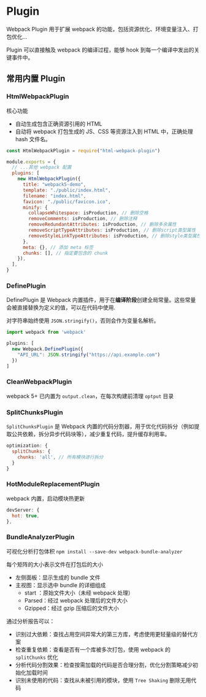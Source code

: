 # Plugin

Webpack Plugin 用于扩展 webpack 的功能，包括资源优化、环境变量注入、打包优化...

Plugin 可以直接触及 webpack 的编译过程，能够 hook 到每一个编译中发出的关键事件中。

## 常用内置 Plugin

### HtmlWebpackPlugin

核心功能

- 自动生成包含正确资源引用的 HTML
- 自动将 webpack 打包生成的 JS、CSS 等资源注入到 HTML 中，正确处理 hash 文件名。

```js
const HtmlWebpackPlugin = require("html-webpack-plugin")

module.exports = {
  // ...其他 webpack 配置
  plugins: [
    new HtmlWebpackPlugin({
      title: "webpack5-demo",
      template: "./public/index.html",
      filename: "index.html",
      favicon: "./public/favicon.ico",
      minify: {
        collapseWhitespace: isProduction, // 删除空格
        removeComments: isProduction, // 删除注释
        removeRedundantAttributes: isProduction, // 删除多余属性
        removeScriptTypeAttributes: isProduction, // 删除script类型属性
        removeStyleLinkTypeAttributes: isProduction, // 删除style类型属性
      },
      meta: {}, // 添加 meta 标签
      chunks: [], // 指定要包含的 chunk
    }),
  ],
}
```

### DefinePlugin

DefinePlugin 是 Webpack 内置插件，用于在**编译阶段**创建全局常量。这些常量会被直接替换为定义的值，可以在代码中使用.

对字符串始终使用 `JSON.stringify()`，否则会作为变量名解析。

```js
import webpack from 'webpack'

plugins: [
  new Webpack.DefinePlugin({
    "API_URL": JSON.stringify("https://api.example.com")
  })
]
```

### CleanWebpackPlugin

webpack 5+ 已内置为 `output.clean`，在每次构建前清理 `optput` 目录

### SplitChunksPlugin 

`SplitChunksPlugin` 是 Webpack 内置的代码分割器，用于优化代码拆分（例如提取公共依赖，拆分异步代码块等），减少重复代码，提升缓存利用率。

```js
optimization: {
  splitChunks: {
    chunks: 'all', // 所有模块进行拆分
  }
}
```
### HotModuleReplacementPlugin 

webpack 内置，启动模块热更新

```js
devServer: {
  hot: true,
},
```

### BundleAnalyzerPlugin

可视化分析打包体积 `npm install --save-dev webpack-bundle-analyzer`

每个矩阵的大小表示文件在打包后的大小
- 左侧面板：显示生成的 bundle 文件
- 主视图：显示选中 bundle 的详细组成
  - start ：原始文件大小（未经 webpack 处理）
  - Parsed：经过 webpack 处理后的文件大小
  - Gzipped：经过 gzip 压缩后的文件大小

通过分析报告可以：
- 识别过大依赖：查找占用空间异常大的第三方库，考虑使用更轻量级的替代方案
- 检查重复依赖：查看是否有一个库被多次打包，使用 webpack 的 `splitChunks` 优化
- 分析代码分割效果：检查按需加载的代码是否合理分割，优化分割策略减少初始化加载时间
- 识别未使用的代码：查找从未被引用的模块，使用 `Tree Shaking` 删除无用代码

